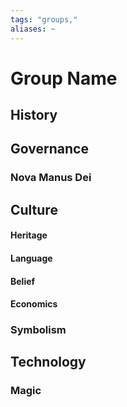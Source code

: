 ```yaml
---
tags: "groups,"
aliases: ~
---
```


# Group Name

## History

## Governance

### Nova Manus Dei

## Culture

#### Heritage

#### Language

#### Belief

#### Economics

### Symbolism

## Technology

### Magic
